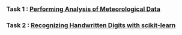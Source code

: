 ### Task 1 : [Performing Analysis of Meteorological Data](https://rutujavaidya.blogspot.com/2021/05/performing-analysis-of-meteorological.html)

### Task 2 : [Recognizing Handwritten Digits with scikit-learn](https://rutujavaidya.blogspot.com/2021/05/recognizing-handwritten-digits-using-svm.html)
